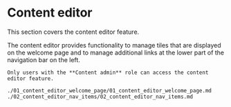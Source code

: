 # Content editor

This section covers the content editor feature.

The content editor provides functionality to manage tiles that are displayed on the welcome page and to manage additional links at the lower part of the navigation bar on the left.

```{important}
Only users with the **Content admin** role can access the content editor feature.
```

```{toctree}
./01_content_editor_welcome_page/01_content_editor_welcome_page.md
./02_content_editor_nav_items/02_content_editor_nav_items.md
```
